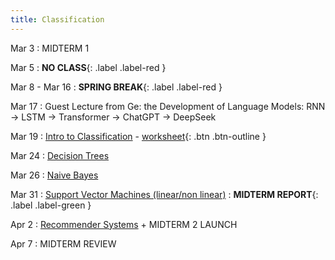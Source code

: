 ```yaml
---
title: Classification
---
```


Mar 3 
: MIDTERM 1

Mar 5
: **NO CLASS**{: .label .label-red } 

Mar 8 - Mar 16
: **SPRING BREAK**{: .label .label-red } 

Mar 17
: Guest Lecture from Ge: the Development of Language Models: RNN -> LSTM -> Transformer -> ChatGPT -> DeepSeek

Mar 19
: [Intro to Classification](https://github.com/gallettilance/CS506-Spring2025/raw/main/lecture_11/11_Classification_KNN.pdf) - [worksheet](https://github.com/gallettilance/CS506-Spring2025/blob/main/lecture_11/worksheet_11.ipynb){: .btn .btn-outline }

Mar 24 
: [Decision Trees]()

Mar 26
: [Naive Bayes]()

Mar 31
: [Support Vector Machines (linear/non linear)]()
 : **MIDTERM REPORT**{: .label .label-green }
 
Apr 2
: [Recommender Systems]() + MIDTERM 2 LAUNCH

Apr 7
: MIDTERM REVIEW
